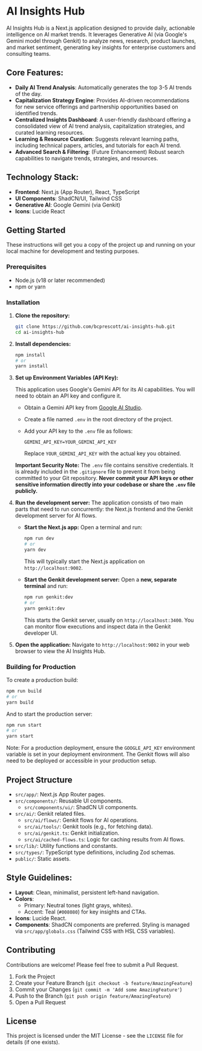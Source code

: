 # AI Insights Hub

AI Insights Hub is a Next.js application designed to provide daily, actionable intelligence on AI market trends. It leverages Generative AI (via Google's Gemini model through Genkit) to analyze news, research, product launches, and market sentiment, generating key insights for enterprise customers and consulting teams.

## Core Features:

- **Daily AI Trend Analysis**: Automatically generates the top 3-5 AI trends of the day.
- **Capitalization Strategy Engine**: Provides AI-driven recommendations for new service offerings and partnership opportunities based on identified trends.
- **Centralized Insights Dashboard**: A user-friendly dashboard offering a consolidated view of AI trend analysis, capitalization strategies, and curated learning resources.
- **Learning & Resource Curation**: Suggests relevant learning paths, including technical papers, articles, and tutorials for each AI trend.
- **Advanced Search & Filtering**: (Future Enhancement) Robust search capabilities to navigate trends, strategies, and resources.

## Technology Stack:

- **Frontend**: Next.js (App Router), React, TypeScript
- **UI Components**: ShadCN/UI, Tailwind CSS
- **Generative AI**: Google Gemini (via Genkit)
- **Icons**: Lucide React

## Getting Started

These instructions will get you a copy of the project up and running on your local machine for development and testing purposes.

### Prerequisites

- Node.js (v18 or later recommended)
- npm or yarn

### Installation

1.  **Clone the repository:**
    ```bash
    git clone https://github.com/bcprescott/ai-insights-hub.git
    cd ai-insights-hub
    ```

2.  **Install dependencies:**
    ```bash
    npm install
    # or
    yarn install
    ```

3.  **Set up Environment Variables (API Key):**

    This application uses Google's Gemini API for its AI capabilities. You will need to obtain an API key and configure it.

    *   Obtain a Gemini API key from [Google AI Studio](https://aistudio.google.com/app/apikey).
    *   Create a file named `.env` in the root directory of the project.
    *   Add your API key to the `.env` file as follows:

        ```env
        GEMINI_API_KEY=YOUR_GEMINI_API_KEY
        ```
        Replace `YOUR_GEMINI_API_KEY` with the actual key you obtained.

    **Important Security Note:** The `.env` file contains sensitive credentials. It is already included in the `.gitignore` file to prevent it from being committed to your Git repository. **Never commit your API keys or other sensitive information directly into your codebase or share the `.env` file publicly.**

4.  **Run the development server:**
    The application consists of two main parts that need to run concurrently: the Next.js frontend and the Genkit development server for AI flows.

    *   **Start the Next.js app:**
        Open a terminal and run:
        ```bash
        npm run dev
        # or
        yarn dev
        ```
        This will typically start the Next.js application on `http://localhost:9002`.

    *   **Start the Genkit development server:**
        Open a **new, separate terminal** and run:
        ```bash
        npm run genkit:dev
        # or
        yarn genkit:dev
        ```
        This starts the Genkit server, usually on `http://localhost:3400`. You can monitor flow executions and inspect data in the Genkit developer UI.

5.  **Open the application:**
    Navigate to `http://localhost:9002` in your web browser to view the AI Insights Hub.

### Building for Production

To create a production build:

```bash
npm run build
# or
yarn build
```

And to start the production server:

```bash
npm run start
# or
yarn start
```
Note: For a production deployment, ensure the `GOOGLE_API_KEY` environment variable is set in your deployment environment. The Genkit flows will also need to be deployed or accessible in your production setup.

## Project Structure

- `src/app/`: Next.js App Router pages.
- `src/components/`: Reusable UI components.
  - `src/components/ui/`: ShadCN UI components.
- `src/ai/`: Genkit related files.
  - `src/ai/flows/`: Genkit flows for AI operations.
  - `src/ai/tools/`: Genkit tools (e.g., for fetching data).
  - `src/ai/genkit.ts`: Genkit initialization.
  - `src/ai/cached-flows.ts`: Logic for caching results from AI flows.
- `src/lib/`: Utility functions and constants.
- `src/types/`: TypeScript type definitions, including Zod schemas.
- `public/`: Static assets.

## Style Guidelines:

- **Layout**: Clean, minimalist, persistent left-hand navigation.
- **Colors**:
    - Primary: Neutral tones (light grays, whites).
    - Accent: Teal (`#008080`) for key insights and CTAs.
- **Icons**: Lucide React.
- **Components**: ShadCN components are preferred. Styling is managed via `src/app/globals.css` (Tailwind CSS with HSL CSS variables).

## Contributing

Contributions are welcome! Please feel free to submit a Pull Request.

1.  Fork the Project
2.  Create your Feature Branch (`git checkout -b feature/AmazingFeature`)
3.  Commit your Changes (`git commit -m 'Add some AmazingFeature'`)
4.  Push to the Branch (`git push origin feature/AmazingFeature`)
5.  Open a Pull Request

## License

This project is licensed under the MIT License - see the `LICENSE` file for details (if one exists).
